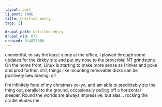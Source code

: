 ```yaml
--- 
layout: post
lj_post: TRUE
title: Untitled entry
tags: []

drupal_path: untitled-entry
drupal_nid: 673
created: 914877300
---
```

uneventful, to say the least: alone at the office, i plowed through some updates for the kirkby site and put my nose to the proverbial NT grindstone. On the home front, Linux is starting to make more sense as I tinker and poke and prod further.  still, things like mounting removable disks can be positively bewildering. oi!

i'm infinitely fond of my christmas yo-yo, and am able to predictably zip the thing out, parallel to the ground, occasionally pulling off a horizontal sleeper. Round the worlds are always impressive, but alas... rocking the cradle eludes me.
